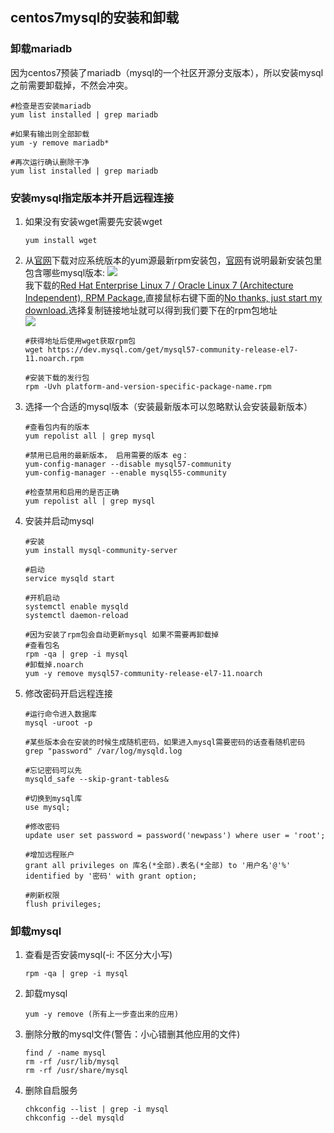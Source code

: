 ## centos7mysql的安装和卸载

### 卸载mariadb

因为centos7预装了mariadb（mysql的一个社区开源分支版本），所以安装mysql之前需要卸载掉，不然会冲突。

```
#检查是否安装mariadb
yum list installed | grep mariadb 

#如果有输出则全部卸载
yum -y remove mariadb*    

#再次运行确认删除干净
yum list installed | grep mariadb
```

### 安装mysql指定版本并开启远程连接

1. 如果没有安装wget需要先安装wget

	```
	yum install wget 
	```

2. 从[官网][mysqlnet]下载对应系统版本的yum源最新rpm安装包，[官网][mysqlnet]有说明最新安装包里包含哪些mysql版本:
	![](http://www.iwill.fun/media/blog/20180202/mysqldown.png)  
	我下载的[Red Hat Enterprise Linux 7 / Oracle Linux 7 (Architecture Independent), RPM Package](https://dev.mysql.com/downloads/file/?id=470281),直接鼠标右键下面的[No thanks, just start my download.](https://dev.mysql.com/get/mysql57-community-release-el7-11.noarch.rpm)选择复制链接地址就可以得到我们要下在的rpm包地址  
	![](http://www.iwill.fun/media/blog/20180202/mysqldowm2.png)  
	
	[mysqlnet]: https://dev.mysql.com/downloads/repo/yum/  
	
	```
	#获得地址后使用wget获取rpm包
	wget https://dev.mysql.com/get/mysql57-community-release-el7-11.noarch.rpm

	#安装下载的发行包
	rpm -Uvh platform-and-version-specific-package-name.rpm
	```
	
3. 选择一个合适的mysql版本（安装最新版本可以忽略默认会安装最新版本）
	
	```
	#查看包内有的版本
	yum repolist all | grep mysql
	
	#禁用已启用的最新版本， 启用需要的版本 eg：
	yum-config-manager --disable mysql57-community
	yum-config-manager --enable mysql55-community
	
	#检查禁用和启用的是否正确
	yum repolist all | grep mysql
	```
	
4. 安装并启动mysql
	
	```
	#安装
	yum install mysql-community-server
	
	#启动
	service mysqld start
	
	#开机启动
	systemctl enable mysqld
	systemctl daemon-reload
	
	#因为安装了rpm包会自动更新mysql 如果不需要再卸载掉
	#查看包名
	rpm -qa | grep -i mysql
	#卸载掉.noarch
	yum -y remove mysql57-community-release-el7-11.noarch
	```
	
5. 修改密码开启远程连接
	
	```
	#运行命令进入数据库
	mysql -uroot -p
	
	#某些版本会在安装的时候生成随机密码，如果进入mysql需要密码的话查看随机密码
	grep "password" /var/log/mysqld.log
	
	#忘记密码可以先
	mysqld_safe --skip-grant-tables&
	
	#切换到mysql库
	use mysql;
	
	#修改密码
	update user set password = password('newpass') where user = 'root';
	
	#增加远程账户
	grant all privileges on 库名(*全部).表名(*全部) to '用户名'@'%' identified by '密码' with grant option;
	
	#刷新权限
	flush privileges;
	```

### 卸载mysql

1. 查看是否安装mysql(-i: 不区分大小写)
	
	```
	rpm -qa | grep -i mysql
	```
	
2. 卸载mysql
	
	```
	yum -y remove (所有上一步查出来的应用)
	```
	
3. 删除分散的mysql文件(警告：小心错删其他应用的文件)

	```
	find / -name mysql
	rm -rf /usr/lib/mysql
	rm -rf /usr/share/mysql
	```

4. 删除自启服务
	
	```
	chkconfig --list | grep -i mysql
	chkconfig --del mysqld
	```

